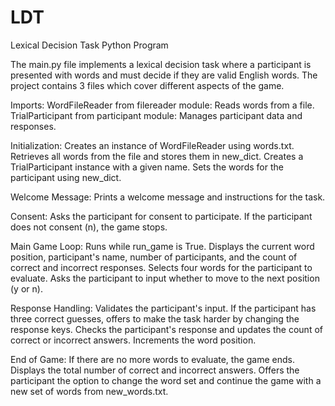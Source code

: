 # LDT
Lexical Decision Task Python Program

The main.py file implements a lexical decision task where a participant is presented with words and must decide if they are valid English words. The project contains 3 files which cover different aspects of the game. 

Imports: 
  WordFileReader from filereader module: Reads words from a file.
  TrialParticipant from participant module: Manages participant data and responses.
  
Initialization:
  Creates an instance of WordFileReader using words.txt.
  Retrieves all words from the file and stores them in new_dict.
  Creates a TrialParticipant instance with a given name.
  Sets the words for the participant using new_dict.
  
Welcome Message:
  Prints a welcome message and instructions for the task.

Consent:
  Asks the participant for consent to participate. If the participant does not consent (n), the game stops.
  
Main Game Loop:
  Runs while run_game is True.
  Displays the current word position, participant's name, number of participants, and the count of correct and incorrect responses.
  Selects four words for the participant to evaluate.
  Asks the participant to input whether to move to the next position (y or n).
  
Response Handling:
  Validates the participant's input.
  If the participant has three correct guesses, offers to make the task harder by changing the response keys.
  Checks the participant's response and updates the count of correct or incorrect answers.
  Increments the word position.
  
End of Game:
  If there are no more words to evaluate, the game ends.
  Displays the total number of correct and incorrect answers.
  Offers the participant the option to change the word set and continue the game with a new set of words from new_words.txt.
